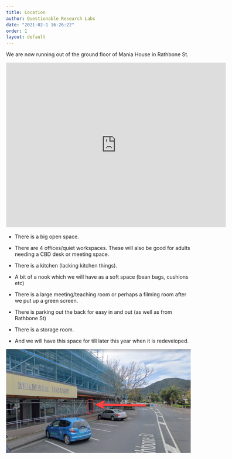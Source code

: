 ```yaml
---
title: Location
author: Questionable Research Labs
date: "2021-02-1 16:26:22"
order: 1
layout: default
---
```

We are now running out of the ground floor of Mania House in Rathbone St.

<iframe
    width="600"
    height="450"
    frameborder="0"
    style="border:0"
    src="https://www.google.com/maps/embed/v1/place?q=-35.723039,+174.322313&key=AIzaSyCk_MX57AhKME79auN2cco9vC4lpbuxovU"
    style="display:block;margin: 0 auto;"
    allowfullscreen>
</iframe>

 - There is a big open space.

 - There are 4 offices/quiet workspaces. These will also be good for adults needing a CBD desk or meeting space.

 - There is a kitchen (lacking kitchen things).

 - A bit of a nook which we will have as a soft space (bean bags, cushions etc)

 - There is a large meeting/teaching room or perhaps a filming room after we put up a green screen.

 - There is parking out the back for easy in and out (as well as from Rathbone St)

 - There is a storage room.

 - And we will have this space for till later this year when it is redeveloped. 

<img src="/info-page-assets/location/entrance_o.png" style="float: center">